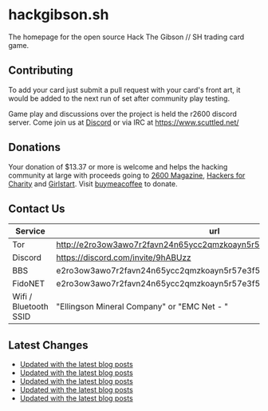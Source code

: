 # hackgibson.sh
The homepage for the open source Hack The Gibson // SH trading card game.


## Contributing

To add your card just submit a pull request with your card's front art, it would be added to the next run of set after community play testing.

Game play and discussions over the project is held the r2600 discord server. Come join us at [Discord](https://discord.com/invite/9hABUzz) or via IRC at https://www.scuttled.net/


## Donations

Your donation of $13.37 or more is welcome and helps the hacking community at large with proceeds going to [2600 Magazine](https://2600.com/), [Hackers for Charity](https://hackersforcharity.org) and [Girlstart](https://girlstart.org).  Visit [buymeacoffee](https://www.buymeacoffee.com/hackgibson.sh) to donate.


## Contact Us

Service | url
-|-
Tor | http://e2ro3ow3awo7r2favn24n65ycc2qmzkoayn5r57e3f56nvjwdcgg32ad.onion
Discord | https://discord.com/invite/9hABUzz
BBS | e2ro3ow3awo7r2favn24n65ycc2qmzkoayn5r57e3f56nvjwdcgg32ad.onion:23
FidoNET | e2ro3ow3awo7r2favn24n65ycc2qmzkoayn5r57e3f56nvjwdcgg32ad.onion:24554
Wifi / Bluetooth SSID | "Ellingson Mineral Company" or "EMC Net - <fidonet address>"

## Latest Changes
<!-- BLOG-POST-LIST:START -->
- [Updated with the latest blog posts](https://github.com/DFW2600/hackgibson.sh/commit/c4959220d7f4cf6272eb39b5b2b9db8e69ceca04)
- [Updated with the latest blog posts](https://github.com/DFW2600/hackgibson.sh/commit/e793b78c20eed3558562a806452d1f1336b2356f)
- [Updated with the latest blog posts](https://github.com/DFW2600/hackgibson.sh/commit/0d92cb06c7ae68ea9e49b1ad68c7d705d61e3371)
- [Updated with the latest blog posts](https://github.com/DFW2600/hackgibson.sh/commit/e1337bbd527502af109202e0b27eac2a096de2ae)
- [Updated with the latest blog posts](https://github.com/DFW2600/hackgibson.sh/commit/74f0c01212981d1904f0383eb95a972daaef6703)
<!-- BLOG-POST-LIST:END -->

